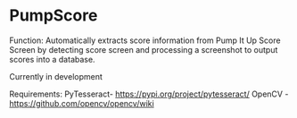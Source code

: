 # PumpScore
Function: Automatically extracts score information from Pump It Up Score Screen by detecting score screen and processing a screenshot to output scores into a database. 

Currently in development


Requirements:
PyTesseract- https://pypi.org/project/pytesseract/
OpenCV - https://github.com/opencv/opencv/wiki

